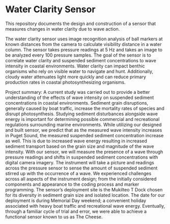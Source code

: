 # Water Clarity Sensor
This repository documents the design and construction of a sensor that measures changes in water clarity due to wave action.

The water clarity sensor uses image recognition analysis of ball markers at known distances from the camera to calculate visibility distance in a water column. The sensor takes pressure readings at 5 Hz and takes an image to be analyzed every 100 pressure samples. The goal of the sensor is to correlate water clarity and suspended sediment concentrations to wave intensity in coastal environments. Water clarity can impact benthic organisms who rely on visible water to navigate and hunt. Additionally, cloudy water attenuates light more quickly and can reduce primary production rates in coastal photosynthesizing organisms.

Project summary:
A current study was carried out to provide a better understanding of the effects of wave intensity on suspended sediment concentrations in coastal environments. Sediment grain disruptions, generally caused by boat traffic, increase the mortality rates of species and disrupt photosynthesis. Studying sediment disturbances alongside wave energy is important for determining possible commercial and recreational regulations surrounding marine environments. While utilizing our designed and built sensor, we predict that as the measured wave intensity increases in Puget Sound, the measured suspended sediment concentration increase as well. This is due to increased wave energy resulting in increased sediment transport based on the grain size and magnitude of the wave intensity. With our sensor, we will measure the presence of a wave through pressure readings and shifts in suspended sediment concentrations with digital camera imagery. The instrument will take a picture and readings across the pressure sensor to sense the amount of suspended sediment stirred up with the occurrence of a wave. We experienced challenges across all aspects of the instrument design; from the initially considered components and appearance to the coding process and marker programming. The sensor’s deployment site is the Mukilteo T Dock chosen for its diversity in sediment grain size and isolated location. The date for our deployment is during Memorial Day weekend; a convenient holiday associated with heavy boat traffic and recreational wave energy. Eventually, through a familiar cycle of trial and error, we were able to achieve a functional sensor known to us as The Cheese. 
